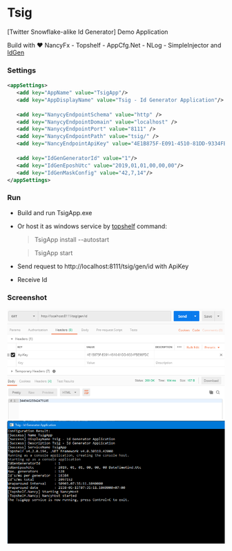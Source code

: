 # Tsig
[Twitter Snowflake-alike Id Generator] Demo Application

Build with :heart: NancyFx - Topshelf - AppCfg.Net - NLog - SimpleInjector and [IdGen](https://github.com/RobThree/IdGen)

### Settings

```xml
<appSettings>
   <add key="AppName" value="TsigApp"/>
   <add key="AppDisplayName" value="Tsig - Id Generator Application"/>
    
   <add key="NanycyEndpointSchema" value="http" />
   <add key="NanycyEndpointDomain" value="localhost" />
   <add key="NanycyEndpointPort" value="8111" />
   <add key="NanycyEndpointPath" value="tsig/" />
   <add key="NancyEndpointApiKey" value="4E1B875F-E091-4510-81DD-9334FBE98FDC" />

   <add key="IdGenGeneratorId" value="1"/>
   <add key="IdGenEposhUtc" value="2019,01,01,00,00,00"/>
   <add key="IdGenMaskConfig" value="42,7,14"/>
</appSettings>
```

### Run
- Build and run TsigApp.exe 
- Or host it as windows service by [topshelf](http://docs.topshelf-project.com/en/latest/overview/commandline.html) command: 
  > TsigApp install --autostart

  > TsigApp start
  
- Send request to http://localhost:8111/tsig/gen/id with ApiKey
- Receive Id 

### Screenshot
<img src="https://raw.githubusercontent.com/minhhungit/Tsig/master/wiki/demo01.png" />

<img src="https://raw.githubusercontent.com/minhhungit/Tsig/master/wiki/demo02.png" />
